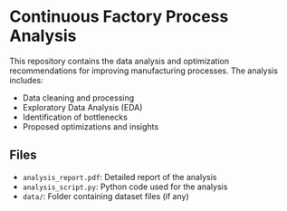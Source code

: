 
# Continuous Factory Process Analysis
This repository contains the data analysis and optimization recommendations for improving manufacturing processes. The analysis includes:

- Data cleaning and processing
- Exploratory Data Analysis (EDA)
- Identification of bottlenecks
- Proposed optimizations and insights

## Files
- `analysis_report.pdf`: Detailed report of the analysis
- `analysis_script.py`: Python code used for the analysis
- `data/`: Folder containing dataset files (if any)
